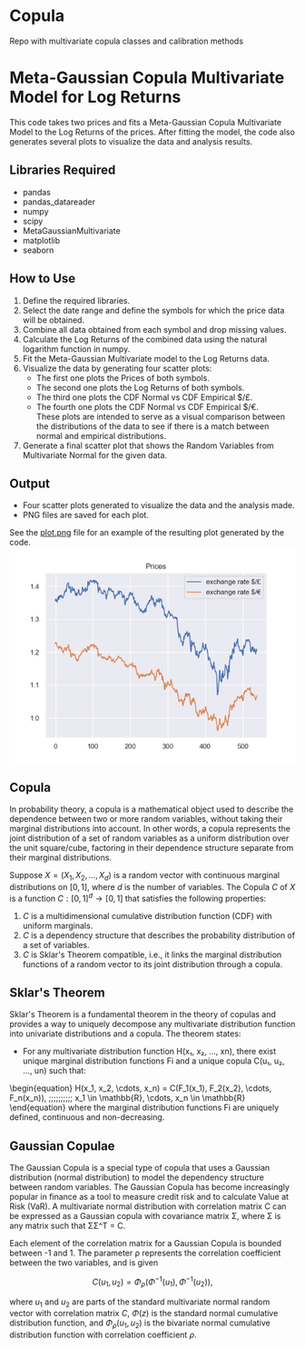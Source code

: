 # Copula
Repo with multivariate copula classes and calibration methods


# Meta-Gaussian Copula Multivariate Model for Log Returns 

This code takes two prices and fits a Meta-Gaussian Copula Multivariate Model to the Log Returns of the prices. After fitting the model, the code also generates several plots to visualize the data and analysis results.

## Libraries Required
- pandas
- pandas_datareader
- numpy
- scipy
- MetaGaussianMultivariate
- matplotlib
- seaborn

## How to Use
1. Define the required libraries.
2. Select the date range and define the symbols for which the price data will be obtained.
3. Combine all data obtained from each symbol and drop missing values.
4. Calculate the Log Returns of the combined data using the natural logarithm function in numpy.
5. Fit the Meta-Gaussian Multivariate model to the Log Returns data.
6. Visualize the data by generating four scatter plots:
    * The first one plots the Prices of both symbols.
    * The second one plots the Log Returns of both symbols.
    * The third one plots the CDF Normal vs CDF Empirical $/£.
    * The fourth one plots the CDF Normal vs CDF Empirical $/€.  
    These plots are intended to serve as a visual comparison between the distributions of the data to see if there is a match between normal and empirical distributions.
7. Generate a final scatter plot that shows the Random Variables from Multivariate Normal for the given data.

## Output
- Four scatter plots generated to visualize the data and the analysis made.
- PNG files are saved for each plot.

See the [plot.png](plot.png) file for an example of the resulting plot generated by the code.
![alt text](https://github.com/lorenzo7741/copula/blob/pp/prices.png?raw=true)


## Copula

In probability theory, a copula is a mathematical object used to describe the dependence between two or more random variables, without taking their marginal distributions into account. In other words, a copula represents the joint distribution of a set of random variables as a uniform distribution over the unit square/cube, factoring in their dependence structure separate from their marginal distributions.

Suppose $X = (X_1, X_2, ..., X_d)$ is a random vector with continuous marginal distributions on $[0,1]$, where $d$ is the number of variables. The Copula $C$ of $X$ is a function $C : [0,1]^d \rightarrow [0,1]$ that satisfies the following properties:

1. $C$ is a multidimensional cumulative distribution function (CDF) with uniform marginals.
2. $C$ is a dependency structure that describes the probability distribution of a set of variables.
3. $C$ is Sklar's Theorem compatible, i.e., it links the marginal distribution functions of a random vector to its joint distribution through a copula.

## Sklar's Theorem

Sklar's Theorem is a fundamental theorem in the theory of copulas and provides a way to uniquely decompose any multivariate distribution function into univariate distributions and a copula. The theorem states:

- For any multivariate distribution function H(x₁, x₂, ..., xn), there exist unique marginal distribution functions Fi and a unique copula C(u₁, u₂, ..., un) such that:

\begin{equation}
H(x_1, x_2, \cdots, x_n) = C(F_1(x_1), F_2(x_2), \cdots, F_n(x_n)), \;\;\;\;\;\;\;\;\;\; x_1 \in \mathbb{R}, \cdots, x_n \in \mathbb{R}
\end{equation}
where the marginal distribution functions Fi are uniquely defined, continuous and non-decreasing.

## Gaussian Copulae

The Gaussian Copula is a special type of copula that uses a Gaussian distribution (normal distribution) to model the dependency structure between random variables. The Gaussian Copula has become increasingly popular in finance as a tool to measure credit risk and to calculate Value at Risk (VaR). A multivariate normal distribution with correlation matrix C can be expressed as a Gaussian copula with covariance matrix Σ, where Σ is any matrix such that ΣΣ^T = C.

Each element of the correlation matrix for a Gaussian Copula is bounded between -1 and 1. The parameter ρ represents the correlation coefficient between the two variables, and is given

```math
C(u_1, u_2) = \Phi_{\rho}\Big(\Phi^{-1}(u_1),\Phi^{-1}(u_2)\Big),
```
where $u_1$ and $u_2$ are parts of the standard multivariate normal random vector with correlation matrix $C$, $\Phi(z)$ is the standard
normal cumulative distribution function, and $\Phi _\rho(u_1,u_2)$ is the bivariate normal cumulative distribution
function with correlation coefficient $\rho$.
